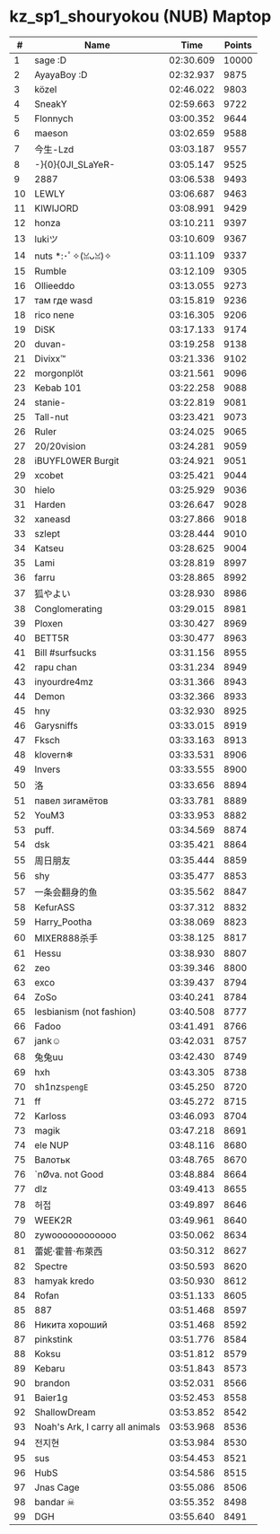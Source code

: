 # kz_sp1_shouryokou (NUB) Maptop

|  # | Name | Time | Points |
|-------------- | -------------- | -------------- | -------------- | 
| 1 | sage :D | 02:30.609 | 10000 | 
| 2 | AyayaBoy :D | 02:32.937 | 9875 | 
| 3 | közel | 02:46.022 | 9803 | 
| 4 | SneakY | 02:59.663 | 9722 | 
| 5 | Flonnych | 03:00.352 | 9644 | 
| 6 | maeson | 03:02.659 | 9588 | 
| 7 | 今生-Lzd | 03:03.187 | 9557 | 
| 8 | -}{0}{0JI_SLaYeR- | 03:05.147 | 9525 | 
| 9 | 2887 | 03:06.538 | 9493 | 
| 10 | LEWLY | 03:06.687 | 9463 | 
| 11 | KIWIJORD | 03:08.991 | 9429 | 
| 12 | honza | 03:10.211 | 9397 | 
| 13 | lukiツ | 03:10.609 | 9367 | 
| 14 | nuts *:･ﾟ✧(ꈍᴗꈍ)✧ | 03:11.109 | 9337 | 
| 15 | Rumble | 03:12.109 | 9305 | 
| 16 | Ollieeddo | 03:13.055 | 9273 | 
| 17 | там где wasd | 03:15.819 | 9236 | 
| 18 | rico nene | 03:16.305 | 9206 | 
| 19 | DiSK | 03:17.133 | 9174 | 
| 20 | duvan- | 03:19.258 | 9138 | 
| 21 | Divixx™ | 03:21.336 | 9102 | 
| 22 | morgonplöt | 03:21.561 | 9096 | 
| 23 | Kebab 101 | 03:22.258 | 9088 | 
| 24 | stanie- | 03:22.819 | 9081 | 
| 25 | Tall-nut | 03:23.421 | 9073 | 
| 26 | Ruler | 03:24.025 | 9065 | 
| 27 | 20/20vision | 03:24.281 | 9059 | 
| 28 | iBUYFL0WER Burgit | 03:24.921 | 9051 | 
| 29 | xcobet | 03:25.421 | 9044 | 
| 30 | hielo | 03:25.929 | 9036 | 
| 31 | Harden | 03:26.647 | 9028 | 
| 32 | xaneasd | 03:27.866 | 9018 | 
| 33 | szlept | 03:28.444 | 9010 | 
| 34 | Katseu | 03:28.625 | 9004 | 
| 35 | Lami | 03:28.819 | 8997 | 
| 36 | farru | 03:28.865 | 8992 | 
| 37 | 狐やよい | 03:28.930 | 8986 | 
| 38 | Conglomerating | 03:29.015 | 8981 | 
| 39 | Ploxen | 03:30.427 | 8969 | 
| 40 | BETT5R | 03:30.477 | 8963 | 
| 41 | Bill #surfsucks | 03:31.156 | 8955 | 
| 42 | rapu chan | 03:31.234 | 8949 | 
| 43 | inyourdre4mz | 03:31.366 | 8943 | 
| 44 | Demon | 03:32.366 | 8933 | 
| 45 | hny | 03:32.930 | 8925 | 
| 46 | Garysniffs | 03:33.015 | 8919 | 
| 47 | Fksch | 03:33.163 | 8913 | 
| 48 | klovern❄ | 03:33.531 | 8906 | 
| 49 | Invers | 03:33.555 | 8900 | 
| 50 | 洛 | 03:33.656 | 8894 | 
| 51 | павел зигамётов | 03:33.781 | 8889 | 
| 52 | YouM3 <CS2 Enjoyer> | 03:33.953 | 8882 | 
| 53 | puff. | 03:34.569 | 8874 | 
| 54 | dsk | 03:35.421 | 8864 | 
| 55 | 周日朋友 | 03:35.444 | 8859 | 
| 56 | shy | 03:35.477 | 8853 | 
| 57 | 一条会翻身的鱼 | 03:35.562 | 8847 | 
| 58 | KefurASS | 03:37.312 | 8832 | 
| 59 | Harry_Pootha | 03:38.069 | 8823 | 
| 60 | MIXER888杀手 | 03:38.125 | 8817 | 
| 61 | Hessu | 03:38.930 | 8807 | 
| 62 | zeo | 03:39.346 | 8800 | 
| 63 | exco | 03:39.437 | 8794 | 
| 64 | ZoSo | 03:40.241 | 8784 | 
| 65 | lesbianism (not fashion) | 03:40.508 | 8777 | 
| 66 | Fadoo | 03:41.491 | 8766 | 
| 67 | jank☺ | 03:42.031 | 8757 | 
| 68 | 兔兔uu | 03:42.430 | 8749 | 
| 69 | hxh | 03:43.305 | 8738 | 
| 70 | sh1nz`spengE` | 03:45.250 | 8720 | 
| 71 | ff | 03:45.272 | 8715 | 
| 72 | Karloss | 03:46.093 | 8704 | 
| 73 | magik | 03:47.218 | 8691 | 
| 74 | ele NUP | 03:48.116 | 8680 | 
| 75 | Валотьк | 03:48.765 | 8670 | 
| 76 | `nØva. not Good | 03:48.884 | 8664 | 
| 77 | dlz | 03:49.413 | 8655 | 
| 78 | 허접 | 03:49.897 | 8646 | 
| 79 | WEEK2R | 03:49.961 | 8640 | 
| 80 | zywoooooooooooo | 03:50.062 | 8634 | 
| 81 | 蕾妮·霍普·布萊西 | 03:50.312 | 8627 | 
| 82 | Spectre | 03:50.593 | 8620 | 
| 83 | hamyak kredo | 03:50.930 | 8612 | 
| 84 | Rofan | 03:51.133 | 8605 | 
| 85 | 887 | 03:51.468 | 8597 | 
| 86 | Никита хороший | 03:51.468 | 8592 | 
| 87 | pinkstink | 03:51.776 | 8584 | 
| 88 | Koksu | 03:51.812 | 8579 | 
| 89 | Kebaru | 03:51.843 | 8573 | 
| 90 | brandon | 03:52.031 | 8566 | 
| 91 | Baier1g | 03:52.453 | 8558 | 
| 92 | ShallowDream | 03:53.852 | 8542 | 
| 93 | Noah's Ark, I carry all animals | 03:53.968 | 8536 | 
| 94 | 전지현 | 03:53.984 | 8530 | 
| 95 | sus | 03:54.453 | 8521 | 
| 96 | HubS | 03:54.586 | 8515 | 
| 97 | Jnas Cage | 03:55.086 | 8506 | 
| 98 | bandar ☠ | 03:55.352 | 8498 | 
| 99 | DGH | 03:55.640 | 8491 | 

